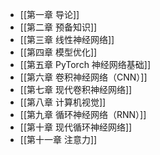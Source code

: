 - [[第一章 导论]]
- [[第二章 预备知识]]
- [[第三章 线性神经网络]]
- [[第四章 模型优化]]
- [[第五章 PyTorch 神经网络基础]]
- [[第六章 卷积神经网络（CNN）]]
- [[第七章 现代卷积神经网络]]
- [[第八章 计算机视觉]]
- [[第九章 循环神经网络（RNN）]]
- [[第十章 现代循环神经网络]]
- [[第十一章 注意力]]
